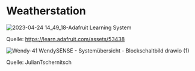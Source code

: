 # Weatherstation



![2023-04-24 14_49_18-Adafruit Learning System](https://user-images.githubusercontent.com/131675403/234001032-717793e3-98e1-4405-9348-57c1ff4262e5.png)

Quelle: https://learn.adafruit.com/assets/53438


![Wendy-41 WendySENSE - Systemübersicht - Blockschaltbild drawio (1)](https://user-images.githubusercontent.com/131675403/234001304-1cb7f916-e31d-4982-82ee-79dde7ad8e32.png)

Quelle: JulianTschernitsch 
